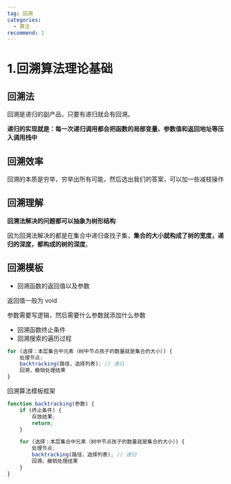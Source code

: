 ```yaml
---
tag: 回溯
categories:
  - 算法
recommend: 1
---
```


# 1.回溯算法理论基础

## 回溯法

回溯是递归的副产品，只要有递归就会有回溯。

**递归的实现就是：每一次递归调用都会把函数的局部变量、参数值和返回地址等压入调用栈中**

## 回溯效率

回溯的本质是穷举，穷举出所有可能，然后选出我们的答案，可以加一些减枝操作

## 回溯理解

**回溯法解决的问题都可以抽象为树形结构**

因为回溯法解决的都是在集合中递归查找子集，**集合的大小就构成了树的宽度，递归的深度，都构成的树的深度**。

## 回溯模板

- 回溯函数的返回值以及参数

返回值一般为 void

参数需要写逻辑，然后需要什么参数就添加什么参数

- 回溯函数终止条件
- 回溯搜索的遍历过程

```js
for (选择：本层集合中元素（树中节点孩子的数量就是集合的大小）) {
    处理节点;
    backtracking(路径，选择列表); // 递归
    回溯，撤销处理结果
}
```

回溯算法模板框架

```js
function backtracking(参数) {
    if (终止条件) {
        存放结果;
        return;
    }

    for (选择：本层集合中元素（树中节点孩子的数量就是集合的大小）) {
        处理节点;
        backtracking(路径，选择列表); // 递归
        回溯，撤销处理结果
    }
}
```
